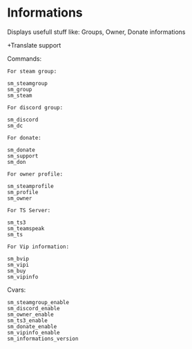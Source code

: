 # Informations

  Displays usefull stuff like: Groups, Owner, Donate informations
  
  +Translate support

Commands:

    For steam group:
  
    sm_steamgroup
    sm_group
    sm_steam
  
    For discord group:
  
    sm_discord
    sm_dc
    
    For donate:
  
    sm_donate
    sm_support
    sm_don
  
    For owner profile:
  
    sm_steamprofile
    sm_profile
    sm_owner
    
    For TS Server:
    
    sm_ts3
    sm_teamspeak
    sm_ts
    
    For Vip information:
    
    sm_bvip
    sm_vipi
    sm_buy
    sm_vipinfo
    
Cvars:

    sm_steamgroup_enable
    sm_discord_enable 
    sm_owner_enable 
    sm_ts3_enable 
    sm_donate_enable
    sm_vipinfo_enable
    sm_informations_version
